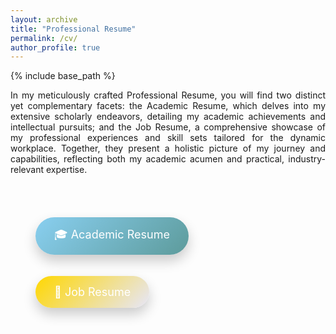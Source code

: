 ```yaml
---
layout: archive
title: "Professional Resume"
permalink: /cv/
author_profile: true
---
```





{% include base_path %}



<style>
    .justify-text {
        text-align: justify;
        text-justify: inter-word;
    }
</style>

<div class="justify-text">
    <p>In my meticulously crafted Professional Resume, you will find two distinct yet complementary facets: the Academic Resume, which delves into my extensive scholarly endeavors, detailing my academic achievements and intellectual pursuits; and the Job Resume, a comprehensive showcase of my professional experiences and skill sets tailored for the dynamic workplace. Together, they present a holistic picture of my journey and capabilities, reflecting both my academic acumen and practical, industry-relevant expertise.</p>
</div>





<div style="padding: 30px; text-align: left;">

  <a href="https://kantrum.github.io/huangjiongtao.github.io/publication/academic-cv"
     style="display: inline-block;
            padding: 15px 30px;
            margin: 10px;
            border-radius: 50px;
            color: white;
            font-size: 18px;
            text-decoration: none;
            background-image: linear-gradient(135deg, #89CFF0, #5D9B9B); /* Harmonious Blue-Green Gradient */
            box-shadow: 0 10px 20px rgba(0, 0, 0, 0.2);
            transition: transform 0.2s ease, box-shadow 0.3s ease;">
    🎓 Academic Resume
  </a>

  <a href="https://kantrum.github.io/huangjiongtao.github.io/publication/2023-01-10-patent-1"
     style="display: inline-block;
            padding: 15px 30px;
            margin: 10px;
            border-radius: 50px;
            color: white;
            font-size: 18px;
            text-decoration: none;
            background-image: linear-gradient(135deg, #FFD700, #E6E6FA); /* Soft Yellow-Lavender Gradient */
            box-shadow: 0 10px 20px rgba(0, 0, 0, 0.2);
            transition: transform 0.2s ease, box-shadow 0.3s ease;">
    💼 Job Resume
  </a>

</div>




